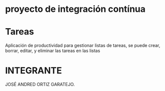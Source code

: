 # proyecto de integración contínua

# Tareas

Aplicación de productividad para gestionar listas de tareas, se puede crear, borrar, editar, y eliminar las tareas en las listas


# INTEGRANTE 


JOSÉ ANDRED ORTIZ GARATEJO.
